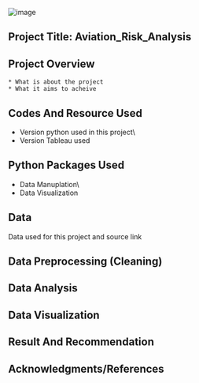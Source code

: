 ![image](https://github.com/ermiyas-sidama/testrepo2/assets/160514617/c0408078-e1f9-4e49-82a8-e89b155d747d)
## Project Title: Aviation_Risk_Analysis
## Project Overview
    * What is about the project
    * What it aims to acheive
## Codes And Resource Used
   * Version python used in this project\
   * Version Tableau used
   
## Python Packages Used
   * Data Manuplation\
   * Data Visualization
## Data 
   Data used for this project and source link
## Data Preprocessing (Cleaning)
## Data Analysis
## Data Visualization
## Result And Recommendation
## Acknowledgments/References
